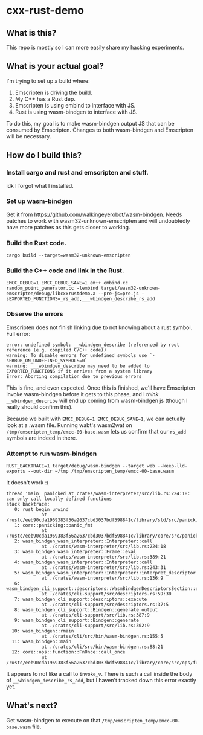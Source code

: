 # cxx-rust-demo
## What is this?
This repo is mostly so I can more easily share my hacking experiments.

## What is your actual goal?
I'm trying to set up a build where:
1. Emscripten is driving the build.
2. My C++ has a Rust dep.
3. Emscripten is using embind to interface with JS.
4. Rust is using wasm-bindgen to interface with JS.

To do this, my goal is to make wasm-bindgen output JS that can be consumed by Emscripten. Changes to both wasm-bindgen and Emscripten will be necessary.

## How do I build this?
### Install cargo and rust and emscripten and stuff.
idk I forgot what I installed.

### Set up wasm-bindgen
Get it from https://github.com/walkingeyerobot/wasm-bindgen. Needs patches to work with wasm32-unknown-emscripten and will undoubtedly have more patches as this gets closer to working.

### Build the Rust code.
```
cargo build --target=wasm32-unknown-emscripten
```
### Build the C++ code and link in the Rust.
```
EMCC_DEBUG=1 EMCC_DEBUG_SAVE=1 em++ embind.cc random_point_generator.cc -lembind target/wasm32-unknown-emscripten/debug/libcxxrustdemo.a --pre-js=pre.js -sEXPORTED_FUNCTIONS=_rs_add,___wbindgen_describe_rs_add
```
### Observe the errors
Emscripten does not finish linking due to not knowing about a rust symbol. Full error:
```
error: undefined symbol: __wbindgen_describe (referenced by root reference (e.g. compiled C/C++ code))
warning: To disable errors for undefined symbols use `-sERROR_ON_UNDEFINED_SYMBOLS=0`
warning: ___wbindgen_describe may need to be added to EXPORTED_FUNCTIONS if it arrives from a system library
Error: Aborting compilation due to previous errors
```

This is fine, and even expected. Once this is finished, we'll have Emscripten invoke wasm-bindgen before it gets to this phase, and I *think* `__wbindgen_describe` will end up coming from wasm-bindgen js (though I really should confirm this).

Because we built with `EMCC_DEBUG=1 EMCC_DEBUG_SAVE=1`, we can actually look at a .wasm file. Running wabt's wasm2wat on `/tmp/emscripten_temp/emcc-00-base.wasm` lets us confirm that our `rs_add` symbols are indeed in there.

### Attempt to run wasm-bindgen
```
RUST_BACKTRACE=1 target/debug/wasm-bindgen --target web --keep-lld-exports --out-dir ~/tmp /tmp/emscripten_temp/emcc-00-base.wasm
```
It doesn't work :(
```
thread 'main' panicked at crates/wasm-interpreter/src/lib.rs:224:18:
can only call locally defined functions
stack backtrace:
   0: rust_begin_unwind
             at /rustc/eeb90cda1969383f56a2637cbd3037bdf598841c/library/std/src/panicking.rs:665:5
   1: core::panicking::panic_fmt
             at /rustc/eeb90cda1969383f56a2637cbd3037bdf598841c/library/core/src/panicking.rs:74:14
   2: wasm_bindgen_wasm_interpreter::Interpreter::call
             at ./crates/wasm-interpreter/src/lib.rs:224:18
   3: wasm_bindgen_wasm_interpreter::Frame::eval
             at ./crates/wasm-interpreter/src/lib.rs:389:21
   4: wasm_bindgen_wasm_interpreter::Interpreter::call
             at ./crates/wasm-interpreter/src/lib.rs:243:31
   5: wasm_bindgen_wasm_interpreter::Interpreter::interpret_descriptor
             at ./crates/wasm-interpreter/src/lib.rs:136:9
   6: wasm_bindgen_cli_support::descriptors::WasmBindgenDescriptorsSection::execute_exports
             at ./crates/cli-support/src/descriptors.rs:59:30
   7: wasm_bindgen_cli_support::descriptors::execute
             at ./crates/cli-support/src/descriptors.rs:37:5
   8: wasm_bindgen_cli_support::Bindgen::generate_output
             at ./crates/cli-support/src/lib.rs:387:9
   9: wasm_bindgen_cli_support::Bindgen::generate
             at ./crates/cli-support/src/lib.rs:302:9
  10: wasm_bindgen::rmain
             at ./crates/cli/src/bin/wasm-bindgen.rs:155:5
  11: wasm_bindgen::main
             at ./crates/cli/src/bin/wasm-bindgen.rs:88:21
  12: core::ops::function::FnOnce::call_once
             at /rustc/eeb90cda1969383f56a2637cbd3037bdf598841c/library/core/src/ops/function.rs:250:5
```
It appears to not like a call to `invoke_v`. There is such a call  inside the body of `__wbindgen_describe_rs_add`, but I haven't tracked down this error exactly yet.

## What's next?
Get wasm-bindgen to execute on that `/tmp/emscripten_temp/emcc-00-base.wasm` file.
